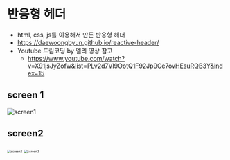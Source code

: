 # 반응형 헤더

- html, css, js를 이용해서 만든 반응형 헤더
- https://daewoongbyun.github.io/reactive-header/
- Youtube 드림코딩 by 엘리 영상 참고
  - https://www.youtube.com/watch?v=X91jsJyZofw&list=PLv2d7VI9OotQ1F92Jp9Ce7ovHEsuRQB3Y&index=15



## screen 1

![screen1](https://user-images.githubusercontent.com/19249951/110235729-fea39780-7f74-11eb-92b5-cc5f6aa8e5ae.png)



## screen2

<img src="https://user-images.githubusercontent.com/19249951/110235734-ffd4c480-7f74-11eb-9a25-e23b17f4dd5f.png" alt="screen2" style="zoom:50%;" />

<img src="https://user-images.githubusercontent.com/19249951/110235732-ffd4c480-7f74-11eb-8ddc-fc117cfa3080.png" alt="screen3" style="zoom:50%;" />



